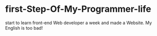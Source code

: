 # first-Step-Of-My-Programmer-life
start to learn front-end Web developer a week and made a Website. My English is too bad!
